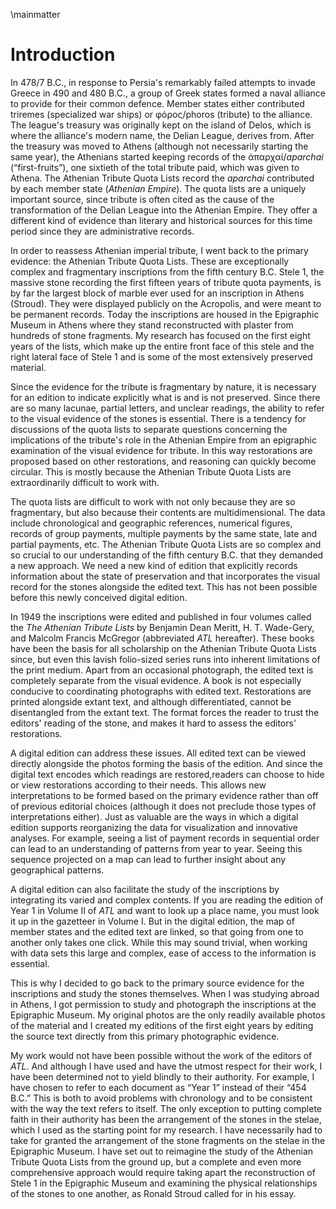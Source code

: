 \mainmatter


# Introduction #

In 478/7 B.C., in response to Persia's remarkably failed attempts to invade Greece in 490 and 480 B.C., a group of Greek states formed a naval alliance to provide for their common defence. Member states either contributed triremes (specialized war ships) or φόρος/phoros (tribute) to the alliance. The league's treasury was originally kept on the island of Delos, which is where the alliance's modern name, the Delian League, derives from. After the treasury was moved to Athens (although not necessarily starting the same year), the Athenians started keeping records of the ἀπαρχαί/*aparchai* (“first-fruits”), one sixtieth of the total tribute paid, which was given to Athena. The Athenian Tribute Quota Lists record the *aparchai* contributed by each member state (*Athenian Empire*). The quota lists are a uniquely important source, since tribute is often cited as the cause of the transformation of the Delian League into the Athenian Empire. They offer a different kind of evidence than literary and historical sources for this time period since they are administrative records. 

In order to reassess Athenian imperial tribute, I went back to the primary evidence: the Athenian Tribute Quota Lists. These are exceptionally complex and fragmentary inscriptions from the fifth century B.C. Stele 1, the massive stone recording the first fifteen years of tribute quota payments, is by far the largest block of marble ever used for an inscription in Athens (Stroud). They were displayed publicly on the Acropolis, and were meant to be permanent records. Today the inscriptions are housed in the Epigraphic Museum in Athens where they stand reconstructed with plaster from hundreds of stone fragments. My research has focused on the first eight years of the lists, which make up the entire front face of this stele and the right lateral face of Stele 1 and is some of the most extensively preserved material. 

Since the evidence for the tribute is fragmentary by nature, it is necessary for an edition to indicate explicitly what is and is not preserved. Since there are so many lacunae, partial letters, and unclear readings, the ability to refer to the visual evidence of the stones is essential. There is a tendency for discussions of the quota lists to separate questions concerning the implications of the tribute's role in the Athenian Empire from an epigraphic examination of the visual evidence for tribute. In this way restorations are proposed based on other restorations, and reasoning can quickly become circular. This is mostly because the Athenian Tribute Quota Lists are extraordinarily difficult to work with.  

The quota lists are difficult to work with not only because they are so fragmentary, but also because their contents are  multidimensional. The data include chronological and geographic references, numerical figures, records of group payments, multiple payments by the same state, late and  partial payments, etc. The Athenian Tribute Quota Lists are so complex and so crucial to our understanding of the fifth century B.C. that they demanded a new approach. We need a new kind of edition that explicitly records information about the state of preservation and that incorporates the visual record for the stones alongside the edited text. This has not been possible before this newly conceived digital edition. 

In 1949 the inscriptions were edited and published in four volumes called the *The Athenian Tribute Lists* by Benjamin Dean Meritt, H. T. Wade-Gery,  and Malcolm Francis McGregor (abbreviated *ATL* hereafter). These books have been the basis for all scholarship on the Athenian Tribute Quota Lists since, but even this lavish folio-sized series runs into inherent limitations of the print medium. Apart from an occasional photograph, the edited text is completely separate from the visual evidence. A book is not especially conducive to coordinating photographs with edited text. Restorations are printed alongside extant text, and although differentiated, cannot be disentangled from the extant text. The format forces the reader to trust the editors' reading of the stone, and makes it hard to assess the editors' restorations. 

A digital edition can address these issues. All edited text can be viewed directly alongside the photos forming the basis of the edition. And since the digital text encodes which readings are restored,readers can choose to hide or view restorations according to their needs. This allows new interpretations to be formed based on the primary evidence rather than off of previous editorial choices (although it does not preclude those types of interpretations either). Just as valuable are the ways in which a digital edition supports reorganizing the data for visualization and innovative analyses. For example, seeing a list of payment records in sequential order can lead to an understanding of patterns from year to year. Seeing this sequence projected on a map can lead to further insight about any geographical patterns. 

A digital edition can also facilitate the study of the inscriptions by integrating its varied and complex contents. If you are reading the edition of Year 1 in Volume II of *ATL* and want to look up a place name, you must look it up in the gazetteer in Volume I. But in the digital edition, the map of member states and the edited text are linked, so that going from one to another only takes one click. While this may sound trivial, when working with data sets this large and complex, ease of access to the information is essential. 


This is why I decided to go back to the primary source evidence for the inscriptions and study the stones themselves. When I was studying abroad in Athens, I got permission to study and photograph the inscriptions at the Epigraphic Museum. My original photos are the only readily available photos of the material and I created my editions of the first eight years by editing the source text directly from this primary photographic evidence.


My work would not have been possible without the work of the editors of *ATL*. And although I have used and have the utmost respect for their work, I have been determined not to  yield blindly to their authority. For example, I have chosen to refer to each document as “Year 1” instead of their “454 B.C.” This is both to avoid problems with chronology and to be consistent with the way the text refers to itself. The only exception to putting complete faith in their authority has been the arrangement of the stones in the stelae, which I used as the starting point for my research. I have necessarily had to take for granted the arrangement of the stone fragments on the stelae in the Epigraphic Museum. I have set out to reimagine the study of the Athenian Tribute Quota Lists from the ground up, but a complete and even more comprehensive approach would require taking apart the reconstruction of Stele 1 in the Epigraphic Museum and examining the physical relationships of the stones to one another, as Ronald Stroud called for in his essay. 
